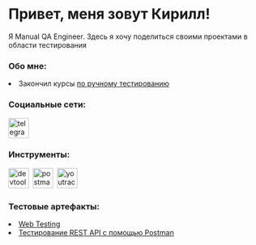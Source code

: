 # Привет, меня зовут Кирилл!
<p> Я Manual QA Engineer. Здесь я хочу поделиться своими проектами в области тестирования </p>


### Обо мне:
<div>
<li> Закончил курсы <a href="https://stepik.org/cert/2759693">по ручному тестированию </a> </li>
 </div>


### Социальные сети:
  <div id="badges">
       </a>
    <a href="https://t.me/sharkovkirill06" target="_blank">
      <img src="https://cdn-icons-png.flaticon.com/512/2111/2111646.png" width="40" height="40" alt="telegram" />
    </a>
  </div>


### Инструменты:
<div>
  <img src="https://d33wubrfki0l68.cloudfront.net/38b5c953a4667366685d55db55d057c86db1fc54/a0fdc/static/acae6b24d940347661ca901ea07f47c1/chrome-dev-logo-icon.png" title="devtools" alt="devtools" width="40" height="40"/>&nbsp
 <img src="https://www.svgrepo.com/show/354202/postman-icon.svg" title="postman" alt="postman" width="40" height="40"/>&nbsp
 <img src="https://upload.wikimedia.org/wikipedia/commons/thumb/8/8d/YouTrack_Icon.svg/1024px-YouTrack_Icon.svg.png?20200803082248" title="youtrack" alt="youtrack" width="40" height="40"/>
  </div>


 ### Тестовые артефакты:
 <div>
 <li> <a href="https://github.com/Kirill2186/web_testing">Web Testing </a> </li>
  <li> <a href="https://github.com/Kirill2186/Api_testing">Тестирование REST API с помощью Postman
 </a> </li>
  </div>